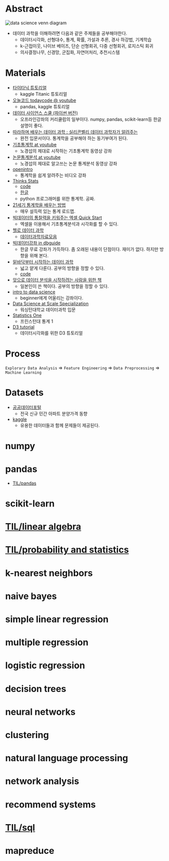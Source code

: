 # Abstract

![data science venn diagram](https://static1.squarespace.com/static/5150aec6e4b0e340ec52710a/t/51525c33e4b0b3e0d10f77ab/1364352052403/Data_Science_VD.png?format=1500w)

- 데이터 과학을 이해하려면 다음과 같은 주제들을 공부해야한다.
  - 데이터시각화, 선형대수, 통계, 확률, 가설과 추론, 경사 하강법, 기계학습
  - k-근접이웃, 나이브 베이즈, 단순 선형회귀, 다중 선형회귀, 로지스틱 회귀
  - 의사결정나무, 신경망, 군집화, 자연어처리, 추천시스템

# Materials

- [타이타닉 튜토리얼](https://kaggle-kr.tistory.com/category/Kaggle%20%ED%8A%9C%ED%86%A0%EB%A6%AC%EC%96%BC/Titanic%20%ED%8A%9C%ED%86%A0%EB%A6%AC%EC%96%BC)
  - kaggle Titanic 튜토리얼
- [오늘코드 todaycode @ youtube](https://www.youtube.com/channel/UCLR3sD0KB_dWpvcsrLP0aUg)
  - pandas, kaggle 튜토리얼
- [데이터 사이언스 스쿨 (파이썬 버전)](https://datascienceschool.net/view-notebook/661128713b654edc928ecb455a826b1d/)
  - 오프라인강좌의 커리큘럼의 일부이다. numpy, pandas, scikit-learn등 한글 설명이 좋다.
- [따라하며 배우는 데이터 과학 : 실리콘벨리 데이터 과학자가 알려주는](http://www.yes24.com/24/Goods/44184320?Acode=101)
  - 완전 입문서이다. 통계학을 공부해야 하는 동기부여가 된다.
- [기초통계학 at youtube](https://www.youtube.com/playlist?list=PLsri7w6p16vs-vfUgweXPjEEhwXjjPSHq)
  - 노경섭의 제대로 시작하는 기초통계학 동영상 강좌
- [논문통계분석 at youtube](https://www.youtube.com/watch?v=8PT4AKrKjFo&list=PLsri7w6p16vuIphjhykx6UwOb6ICK0HVi)
  - 노경섭의 제대로 알고쓰는 논문 통계분석 동영상 강좌
- [openintro](https://www.openintro.org/stat/videos.php)
  - 통계학을 쉽게 알려주는 비디오 강좌
- [Thinks Stats](http://greenteapress.com/thinkstats/)
  - [code](https://github.com/AllenDowney/ThinkStats2)
  - [한글](http://fliphtml5.com/dvlr/gyzu/basic)
  - python 프로그래머를 위한 통계학. 공짜.
- [21세기 통계학을 배우는 방법](http://statkclee.github.io/window-of-statistics/)
  - 매우 설득력 있는 통계 로드맵.
- [빅데이터의 통찰력을 키워주는 엑셀 Quick Start](https://www.inflearn.com/course/%EC%97%91%EC%85%80-%EA%B0%95%EC%A2%8C/)
  - 엑셀을 이용해서 기초통계분석과 시각화를 할 수 있다.
- [헬로 데이터 과학](http://www.kangcom.com/sub/view.asp?sku=201602122364)
  - [데이터과학자료모음](http://www.hellodatascience.com/?page_id=7)
- [빅데이터강좌 in dbguide](http://cyber.dbguide.net/lecture.php?code=AA017)
  - 한글 무료 강좌가 가득하다. 좀 오래된 내용이 단점이다. 재미가 없다. 하지만 방향을 위해 본다.
- [밑바닥부터 시작하는 데이터 과학](http://www.kangcom.com/sub/view.asp?sku=201605307751)
  - 넓고 얕게 다룬다. 공부의 방향을 정할 수 있다.
  - [code](https://github.com/Insight-book/data-science-from-scratch?files=1)
- [앞으로 데이터 분석을 시작하려는 사람을 위한 책](http://www.aladin.co.kr/shop/wproduct.aspx?ItemId=40672590&ttbkey=ttbcloud092006002&COPYPaper=1)
  - 일본인이 쓴 책이다. 공부의 방향을 정할 수 있다.
- [intro to data science](https://classroom.udacity.com/courses/ud359)
  - beginner에게 어울리는 강좌이다.
- [Data Science at Scale Specialization](https://www.coursera.org/specializations/data-science)
  - 워싱턴대학교 데이터과학 입문
- [Statistics One](https://www.youtube.com/watch?v=VJlpQs4a5LI&list=PLgIPpm6tJZoTlY4A-xikgjXmlscqduP5k)
  - 프린스턴대 통계 1
- [D3 tutorial](http://alignedleft.com/tutorials)
  - 데이터시각화를 위한 D3 튜토리얼

# Process

`Explorary Data Analysis` => `Feature Engineering` => `Data Preprocessing` => `Machine Learning`

# Datasets

- [공공데이터포털](https://www.data.go.kr/)
  - 전국 신규 민간 아파트 분양가격 동향
- [kaggle](https://www.kaggle.com/)
  - 유용한 데이터들과 함께 문제들이 제공된다.

# numpy

# pandas

* [TIL/pandas](/pandas/README.md)

# scikit-learn

# [TIL/linear algebra](/linearalgebra/README.md)

# [TIL/probability and statistics](/statistics/README.md)

# k-nearest neighbors

# naive bayes

# simple linear regression

# multiple regression

# logistic regression

# decision trees

# neural networks

# clustering

# natural language processing

# network analysis

# recommend systems

# [TIL/sql](/sql/README.md)

# mapreduce
